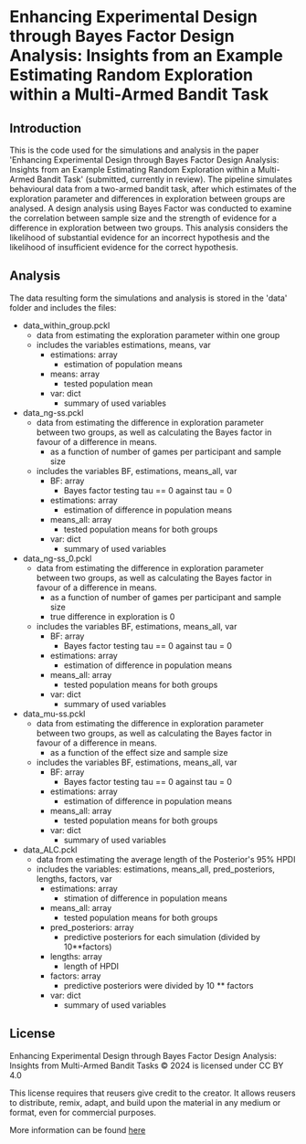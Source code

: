 # Enhancing Experimental Design through Bayes Factor Design Analysis: Insights from an Example Estimating Random Exploration within a Multi-Armed Bandit Task

## Introduction
This is the code used for the simulations and analysis in the paper 'Enhancing Experimental Design through Bayes Factor Design Analysis: Insights from an Example Estimating Random Exploration within a Multi-Armed Bandit Task' (submitted, currently in review). 
The pipeline simulates behavioural data from a two-armed bandit task, after which estimates of the exploration parameter and differences in exploration between groups are analysed.
A design analysis using Bayes Factor was conducted to examine the correlation between sample size and the strength of evidence for a difference in exploration between two groups. This analysis considers the likelihood of substantial evidence for an incorrect hypothesis and the likelihood of insufficient evidence for the correct hypothesis.

## Analysis
The data resulting form the simulations and analysis is stored in the 'data' folder and includes the files:
- data_within_group.pckl
    - data from estimating the exploration parameter within one group
    - includes the variables estimations, means, var 
        - estimations: array
            - estimation of population means
        - means: array
            - tested population mean
        - var: dict
            - summary of used variables
- data_ng-ss.pckl
    - data from estimating the difference in exploration parameter between two groups, as well as calculating the Bayes factor in favour of a difference in means.
        - as a function of number of games per participant and sample size
    - includes the variables BF, estimations, means_all, var
        - BF: array
            - Bayes factor testing tau =\= 0 against tau = 0
        - estimations: array
            - estimation of difference in population means
        - means_all: array
            - tested population means for both groups
        - var: dict
            - summary of used variables
- data_ng-ss_0.pckl
    - data from estimating the difference in exploration parameter between two groups, as well as calculating the Bayes factor in favour of a difference in means.
        - as a function of number of games per participant and sample size
        - true difference in exploration is 0
    - includes the variables BF, estimations, means_all, var
        - BF: array
            - Bayes factor testing tau =\= 0 against tau = 0
        - estimations: array
            - estimation of difference in population means
        - means_all: array
            - tested population means for both groups
        - var: dict
            - summary of used variables
- data_mu-ss.pckl
    - data from estimating the difference in exploration parameter between two groups, as well as calculating the Bayes factor in favour of a difference in means.
        - as a function of the effect size and sample size
    - includes the variables BF, estimations, means_all, var
        - BF: array
            - Bayes factor testing tau =\= 0 against tau = 0
        - estimations: array
            - estimation of difference in population means
        - means_all: array
            - tested population means for both groups
        - var: dict
            - summary of used variables
- data_ALC.pckl
    - data from estimating the average length of the Posterior's 95% HPDI 
    - includes the variables: estimations, means_all, pred_posteriors, lengths, factors, var
        - estimations: array
            - stimation of difference in population means
        - means_all: array
            - tested population means for both groups
        - pred_posteriors: array
            - predictive posteriors for each simulation (divided by 10**factors)
        - lengths: array
            - length of HPDI
        - factors: array
            - predictive posteriors were divided by  10 ** factors
        - var: dict
            - summary of used variables

## License
Enhancing Experimental Design through Bayes Factor Design Analysis: Insights from Multi-Armed Bandit Tasks © 2024 is licensed under CC BY 4.0 

This license requires that reusers give credit to the creator. It allows reusers to distribute, remix, adapt, and build upon the material in any medium or format, even for commercial purposes.

More information can be found [here](LICENSE.txt)
